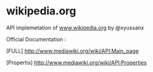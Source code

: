 # wikipedia.org
API implemetation of www.wikipedia.org by @xyussanx

Official Documentation :

[FULL] http://www.mediawiki.org/wiki/API:Main_page

[Propertis] http://www.mediawiki.org/wiki/API:Properties
